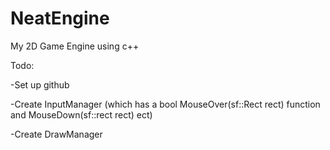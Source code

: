 # NeatEngine
My 2D Game Engine using c++

Todo:

-Set up github

-Create InputManager (which has a bool MouseOver(sf::Rect rect) function and MouseDown(sf::rect rect) ect)

-Create DrawManager